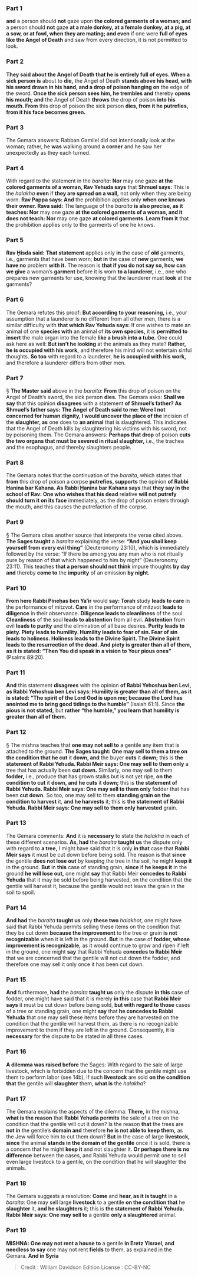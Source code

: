 
### Part 1
<b>and</b> a person should <b>not</b> gaze upon <b>the colored garments of a woman; and</b> a person should <b>not</b> gaze <b>at a male donkey, at a female donkey, at a pig, at a sow, or at fowl, when they are mating; and even</b> if one were <b>full of eyes like the Angel of Death</b> and saw from every direction, it is not permitted to look.

### Part 2
<b>They said about the Angel of Death that he is entirely full of eyes. When a sick person is</b> about to <b>die,</b> the Angel of Death <b>stands above his head, with his sword drawn in his hand, and a drop of poison hanging on</b> the edge of the sword. <b>Once the sick person sees him, he trembles and</b> thereby <b>opens his mouth; and</b> the Angel of Death <b>throws</b> the drop of poison <b>into his mouth. From</b> this drop of poison the sick person <b>dies, from it he putrefies, from it his face becomes green.</b>

### Part 3
The Gemara answers: Rabban Gamliel did not intentionally look at the woman; rather, he <b>was</b> walking around <b>a corner</b> and he saw her unexpectedly as they each turned.

### Part 4
With regard to the statement in the <i>baraita</i>: <b>Nor</b> may one gaze <b>at the colored garments of a woman, Rav Yehuda says</b> that <b>Shmuel says:</b> This is the <i>halakha</i> <b>even</b> if <b>they are spread on a wall,</b> not only when they are being worn. <b>Rav Pappa says: And</b> the prohibition applies only <b>when one knows their owner. Rava said:</b> The language of the <i>baraita</i> <b>is also precise, as it teaches: Nor</b> may one gaze <b>at the colored garments of a woman, and it does not teach: Nor</b> may one gaze <b>at colored garments. Learn from it</b> that the prohibition applies only to the garments of one he knows.

### Part 5
<b>Rav Ḥisda said: That statement</b> applies only <b>in</b> the case of <b>old</b> garments, i.e., garments that have been worn; <b>but in</b> the case of <b>new</b> garments, <b>we have no</b> problem <b>with it.</b> The reason is <b>that if you do not say so, how can we give</b> a woman’s <b>garment</b> before it is worn <b>to a launderer,</b> i.e., one who prepares new garments for use, knowing that the launderer must <b>look</b> at the garments?

### Part 6
The Gemara refutes this proof: <b>But according to your reasoning,</b> i.e., your assumption that a launderer is no different from all other men, there is a similar difficulty with <b>that which Rav Yehuda says:</b> If one wishes to mate an animal of one <b>species with</b> an animal of <b>its own species,</b> it is <b>permitted to insert</b> the male organ into the female <b>like a brush into a tube.</b> One could ask here as well: <b>But isn’t he looking</b> at the animals as they mate? <b>Rather, he is occupied with his work,</b> and therefore his mind will not entertain sinful thoughts. <b>So too</b> with regard to a launderer, <b>he is occupied with his work,</b> and therefore a launderer differs from other men.

### Part 7
§ <b>The Master said</b> above in the <i>baraita</i>: <b>From</b> this drop of poison on the Angel of Death’s sword, the sick person <b>dies.</b> The Gemara asks: <b>Shall we say</b> that this opinion <b>disagrees</b> with a statement <b>of Shmuel’s father? As Shmuel’s father says: The Angel of Death said to me: Were I not concerned for human dignity, I would uncover the place of the</b> incision of the <b>slaughter, as</b> one does to <b>an animal</b> that is slaughtered. This indicates that the Angel of Death kills by slaughtering his victims with his sword, not by poisoning them. The Gemara answers: <b>Perhaps that drop</b> of poison <b>cuts the two organs that must be severed in ritual slaughter,</b> i.e., the trachea and the esophagus, and thereby slaughters people.

### Part 8
The Gemara notes that the continuation of the <i>baraita</i>, which states that <b>from</b> this drop of poison a corpse <b>putrefies, supports</b> the opinion <b>of Rabbi Ḥanina bar Kahana. As Rabbi Ḥanina bar Kahana says</b> that <b>they say in the school of Rav: One who wishes that his dead</b> relative <b>will not putrefy should turn it on its face</b> immediately, as the drop of poison enters through the mouth, and this causes the putrefaction of the corpse.

### Part 9
§ The Gemara cites another source that interprets the verse cited above. <b>The Sages taught</b> a <i>baraita</i> explaining the verse: <b>“And you shall keep yourself from every evil thing”</b> (Deuteronomy 23:10), which is immediately followed by the verse: “If there be among you any man who is not ritually pure by reason of that which happened to him by night” (Deuteronomy 23:11). This teaches <b>that a person should not think</b> impure thoughts <b>by day and</b> thereby <b>come to</b> the <b>impurity</b> of an emission <b>by night.</b>

### Part 10
<b>From here Rabbi Pineḥas ben Ya’ir</b> would <b>say: Torah</b> study <b>leads to care</b> in the performance of mitzvot. <b>Care</b> in the performance of mitzvot <b>leads to diligence</b> in their observance. <b>Diligence leads to cleanliness</b> of the soul. <b>Cleanliness</b> of the soul <b>leads to abstention</b> from all evil. <b>Abstention</b> from evil <b>leads to purity</b> and the elimination of all base desires. <b>Purity leads to piety. Piety leads to humility. Humility leads to fear of sin. Fear of sin leads to holiness. Holiness leads to the Divine Spirit. The Divine Spirit leads to the resurrection of the dead. And piety is greater than all of them, as it is stated: “Then You did speak in a vision to Your pious ones”</b> (Psalms 89:20).

### Part 11
<b>And</b> this statement <b>disagrees</b> with the opinion <b>of Rabbi Yehoshua ben Levi, as Rabbi Yehoshua ben Levi says: Humility is greater than all of them, as it is stated: “The spirit of the Lord God is upon me; because the Lord has anointed me to bring good tidings to the humble”</b> (Isaiah 61:1). Since <b>the pious is not stated,</b> but <b>rather “the humble,” you learn that humility is greater than all of them.</b>

### Part 12
§ The mishna teaches that <b>one may not sell to</b> a gentile any item that is attached to the ground. <b>The Sages taught: One may sell to them a tree on the condition that he cut</b> it <b>down, and</b> the buyer <b>cuts</b> it <b>down;</b> this is <b>the statement of Rabbi Yehuda. Rabbi Meir says: One may sell to them only</b> a tree that has actually been <b>cut down.</b> Similarly, one may sell to them <b>fodder,</b> i.e., produce that has grown stalks but is not yet ripe, <b>on the condition to cut</b> it <b>down, and he cuts</b> it <b>down;</b> this is <b>the statement of Rabbi Yehuda. Rabbi Meir says: One may sell to them only</b> fodder that has been <b>cut down.</b> So too, one may sell to them <b>standing grain on the condition to harvest</b> it, <b>and he harvests</b> it; this is <b>the statement of Rabbi Yehuda. Rabbi Meir says: One may sell to them only harvested</b> grain.

### Part 13
The Gemara comments: <b>And</b> it is <b>necessary</b> to state the <i>halakha</i> in each of these different scenarios. <b>As, had</b> the <i>baraita</i> <b>taught us</b> the dispute only with regard to <b>a tree,</b> I might have said that it is only <b>in that</b> case that <b>Rabbi Meir says</b> it must be cut down before being sold. The reason is that <b>since</b> the gentile <b>does not lose out</b> by keeping the tree in the soil, he might <b>keep it</b> in the ground. <b>But</b> in <b>this</b> case of standing grain, <b>since</b> if <b>he keeps it</b> in the ground <b>he will lose out,</b> one might <b>say</b> that Rabbi Meir <b>concedes to Rabbi Yehuda</b> that it may be sold before being harvested, on the condition that the gentile will harvest it, because the gentile would not leave the grain in the soil to spoil.

### Part 14
<b>And had</b> the <i>baraita</i> <b>taught us</b> only <b>these two</b> <i>halakhot</i>, one might have said that Rabbi Yehuda permits selling these items on the condition that they be cut down <b>because the improvement</b> to the tree or grain <b>is not recognizable</b> when it is left in the ground. <b>But</b> in the case of <b>fodder, whose improvement is recognizable,</b> as it would continue to grow and ripen if left in the ground, one might <b>say</b> that Rabbi Yehuda <b>concedes to Rabbi Meir</b> that we are concerned that the gentile will not cut down the fodder, and therefore one may sell it only once it has been cut down.

### Part 15
<b>And</b> furthermore, <b>had</b> the <i>baraita</i> <b>taught us</b> only the dispute <b>in this</b> case of fodder, one might have said that it is merely <b>in this</b> case that <b>Rabbi Meir says</b> it must be cut down before being sold, <b>but with regard to those</b> cases of a tree or standing grain, one might <b>say</b> that <b>he concedes to Rabbi Yehuda</b> that one may sell these items before they are harvested on the condition that the gentile will harvest them, as there is no recognizable improvement to them if they are left in the ground. Consequently, it is <b>necessary</b> for the dispute to be stated in all three cases.

### Part 16
<b>A dilemma was raised before</b> the Sages: With regard to the sale of large livestock, which is forbidden due to the concern that the gentile might use them to perform labor (see 14b), if such <b>livestock</b> are sold <b>on the condition that</b> the gentile will <b>slaughter</b> them, <b>what is</b> the <i>halakha</i>?

### Part 17
The Gemara explains the aspects of the dilemma: <b>There,</b> in the mishna, <b>what is the reason</b> that <b>Rabbi Yehuda permits</b> the sale of a tree on the condition that the gentile will cut it down? Is the reason <b>that</b> the trees are <b>not in</b> the gentile’s <b>domain and</b> therefore <b>he is not able to keep them,</b> as the Jew will force him to cut them down? <b>But</b> in the case of large <b>livestock, since</b> the animal <b>stands in the domain of the gentile</b> once it is sold, there is a concern that he might <b>keep it</b> and not slaughter it. <b>Or perhaps there is no difference</b> between the cases, and Rabbi Yehuda would permit one to sell even large livestock to a gentile, on the condition that he will slaughter the animals.

### Part 18
The Gemara suggests a resolution: <b>Come</b> and <b>hear, as it is taught</b> in a <i>baraita</i>: One may sell large <b>livestock</b> to a gentile <b>on the condition that</b> he <b>slaughter</b> it, <b>and he slaughters</b> it; this is <b>the statement of Rabbi Yehuda. Rabbi Meir says: One may sell to</b> a gentile <b>only a slaughtered</b> animal.

### Part 19
<strong>MISHNA:</strong> <b>One may not rent a house to</b> a gentile <b>in Eretz Yisrael, and needless to say</b> one may not rent <b>fields</b> to them, as explained in the Gemara. <b>And in Syria</b>

>Credit : William Davidson Edition
>License : CC-BY-NC